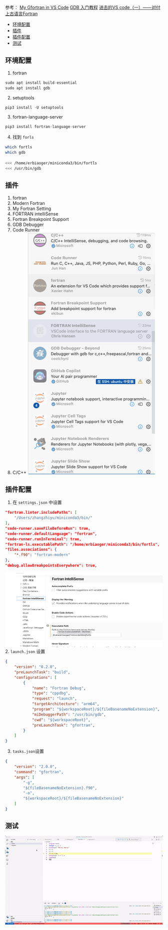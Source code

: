 <!--
This is a sample markdown to demonstrate how to configurate vscode and gfortran.

Author: Zhang Zhiyu
Email: erbiaoger@gmail.com
Created: 2023/4/10 11:12
Version: 1.0.0
-->
参考：
[My Gfortran in VS Code](https://mp.weixin.qq.com/s/DMZWzNgUJH9oRTX4xnh4lA)
[GDB 入门教程](https://oi.men.ci/gnu-debugger/)
[进击的VS code（一）——对付上古语言Fortran](https://zhuanlan.zhihu.com/p/362664913)

- [环境配置](#环境配置)
- [插件](#插件)
- [插件配置](#插件配置)
- [测试](#测试)


## 环境配置
1. fortran 
```python
sudo apt install build-essential
sudo apt install gdb
```
2. setuptools
```python
pip3 install -U setuptools
```
3. fortran-language-server
```python
pip3 install fortran-language-server
```
4. 找到 `forls`
```sh
which fortls
which gdb

<<< /home/erbiaoger/miniconda3/bin/fortls
<<< /usr/bin/gdb
```

## 插件
1. fortran
2. Modern Fortran
3. My Fortran Setting
4. FORTRAN intelliSense
5. Fortran Breakpoint Support
6. GDB Debugger
7. Code Runner
8. C/C++
![](https://raw.githubusercontent.com/erbiaoger/PicGo/main/20230404/202304101059310.png)

## 插件配置
1. 在 `settings.json` 中设置
```json
"fortran.linter.includePaths": [
	"/Users/zhangzhiyu/miniconda3/bin/"
],
"code-runner.saveFileBeforeRun": true,
"code-runner.defaultLanguage": "fortran",
"code-runner.runInTerminal": true,
"fortran-ls.executablePath": "/home/erbiaoger/miniconda3/bin/fortls",
"files.associations": {
	"*.f90": "fortran-modern"
},
"debug.allowBreakpointsEverywhere": true,
```
![](https://raw.githubusercontent.com/erbiaoger/PicGo/main/20230404/202304101103302.png)
2. `launch.json` 设置
```json
{
	"version": "0.2.0",
	"preLaunchTask": "build",
	"configurations": [
		{
			"name": "Fortran Debug",
			"type": "cppdbg",
			"request": "launch",
			"targetArchitecture": "arm64",
			"program": "${workspaceRoot}/${fileBasenameNoExtension}",
			"miDebuggerPath": "/usr/bin/gdb",
			"cwd": "${workspaceRoot}",
			"preLaunchTask": "gfortran",
		}
	]
}
```
3. `tasks.json`设置
```json
{
	"version": "2.0.0",
	"command": "gfortran",
	"args": [
		"-g",
		"${fileBasenameNoExtension}.f90",
		"-o",
		"${workspaceRoot}/${fileBasenameNoExtension}"
	]
}
```

## 测试
![](https://raw.githubusercontent.com/erbiaoger/PicGo/main/20230404/202304101312847.gif)